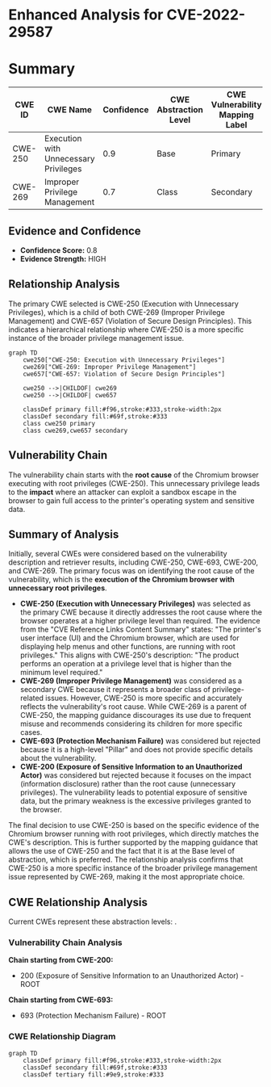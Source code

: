 # Enhanced Analysis for CVE-2022-29587

# Summary
| CWE ID | CWE Name | Confidence | CWE Abstraction Level | CWE Vulnerability Mapping Label | CWE-Vulnerability Mapping Notes |
|---|---|---|---|---|---|
| CWE-250 | Execution with Unnecessary Privileges | 0.9 | Base | Primary | Allowed |
| CWE-269 | Improper Privilege Management | 0.7 | Class | Secondary | Discouraged |

## Evidence and Confidence

*   **Confidence Score:** 0.8
*   **Evidence Strength:** HIGH

## Relationship Analysis
The primary CWE selected is CWE-250 (Execution with Unnecessary Privileges), which is a child of both CWE-269 (Improper Privilege Management) and CWE-657 (Violation of Secure Design Principles). This indicates a hierarchical relationship where CWE-250 is a more specific instance of the broader privilege management issue.

```mermaid
graph TD
    cwe250["CWE-250: Execution with Unnecessary Privileges"]
    cwe269["CWE-269: Improper Privilege Management"]
    cwe657["CWE-657: Violation of Secure Design Principles"]

    cwe250 -->|CHILDOF| cwe269
    cwe250 -->|CHILDOF| cwe657

    classDef primary fill:#f96,stroke:#333,stroke-width:2px
    classDef secondary fill:#69f,stroke:#333
    class cwe250 primary
    class cwe269,cwe657 secondary
```

## Vulnerability Chain
The vulnerability chain starts with the **root cause** of the Chromium browser executing with root privileges (CWE-250). This unnecessary privilege leads to the **impact** where an attacker can exploit a sandbox escape in the browser to gain full access to the printer's operating system and sensitive data.

## Summary of Analysis
Initially, several CWEs were considered based on the vulnerability description and retriever results, including CWE-250, CWE-693, CWE-200, and CWE-269. The primary focus was on identifying the root cause of the vulnerability, which is the **execution of the Chromium browser with unnecessary root privileges**.

*   **CWE-250 (Execution with Unnecessary Privileges)** was selected as the primary CWE because it directly addresses the root cause where the browser operates at a higher privilege level than required. The evidence from the "CVE Reference Links Content Summary" states: "The printer's user interface (UI) and the Chromium browser, which are used for displaying help menus and other functions, are running with root privileges." This aligns with CWE-250's description: "The product performs an operation at a privilege level that is higher than the minimum level required."
*   **CWE-269 (Improper Privilege Management)** was considered as a secondary CWE because it represents a broader class of privilege-related issues. However, CWE-250 is more specific and accurately reflects the vulnerability's root cause. While CWE-269 is a parent of CWE-250, the mapping guidance discourages its use due to frequent misuse and recommends considering its children for more specific cases.
*   **CWE-693 (Protection Mechanism Failure)** was considered but rejected because it is a high-level "Pillar" and does not provide specific details about the vulnerability.
*   **CWE-200 (Exposure of Sensitive Information to an Unauthorized Actor)** was considered but rejected because it focuses on the impact (information disclosure) rather than the root cause (unnecessary privileges). The vulnerability leads to potential exposure of sensitive data, but the primary weakness is the excessive privileges granted to the browser.

The final decision to use CWE-250 is based on the specific evidence of the Chromium browser running with root privileges, which directly matches the CWE's description. This is further supported by the mapping guidance that allows the use of CWE-250 and the fact that it is at the Base level of abstraction, which is preferred. The relationship analysis confirms that CWE-250 is a more specific instance of the broader privilege management issue represented by CWE-269, making it the most appropriate choice.


## CWE Relationship Analysis

Current CWEs represent these abstraction levels: .


### Vulnerability Chain Analysis

**Chain starting from CWE-200:**
- 200 (Exposure of Sensitive Information to an Unauthorized Actor) - ROOT


**Chain starting from CWE-693:**
- 693 (Protection Mechanism Failure) - ROOT



### CWE Relationship Diagram

```mermaid
graph TD
    classDef primary fill:#f96,stroke:#333,stroke-width:2px
    classDef secondary fill:#69f,stroke:#333
    classDef tertiary fill:#9e9,stroke:#333
```